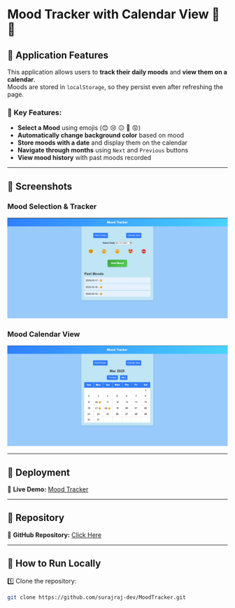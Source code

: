 # Mood Tracker with Calendar View 📅😊

## 🌟 Application Features
This application allows users to **track their daily moods** and **view them on a calendar**.  
Moods are stored in `localStorage`, so they persist even after refreshing the page.

### 🔹 Key Features:
- **Select a Mood** using emojis (😊 😢 😐 🤩 😡)
- **Automatically change background color** based on mood
- **Store moods with a date** and display them on the calendar
- **Navigate through months** using `Next` and `Previous` buttons
- **View mood history** with past moods recorded  

---

## 📸 Screenshots  
### **Mood Selection & Tracker**
![Mood Tracker](./assets/Screenshot%202025-03-17%20230429.jpg)

### **Mood Calendar View**
![Mood Calendar](./assets/Screenshot%202025-03-17%20230733.jpg)



---

## 🚀 Deployment  
🔗 **Live Demo:** [Mood Tracker](https://surajraj-dev.github.io/MoodTracker/)  

---

## 📂 Repository  
🔗 **GitHub Repository:** [Click Here](https://github.com/surajraj-dev/MoodTracker)  

---

## 📜 How to Run Locally  
1️⃣ Clone the repository:  
```bash
git clone https://github.com/surajraj-dev/MoodTracker.git
